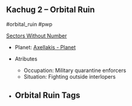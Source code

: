 ## Kachug 2 &ndash; Orbital Ruin

#orbital_ruin #pwp

[Sectors Without Number](https://sectorswithoutnumber.com/sector/bfDcBzTtgpeyLUfwzjio/orbitalRuin/yMDJL7Wt4QHPBfBkQdQ2)

- Planet: [Axellakis - Planet](../../../Gaming/StarsWithoutNumber/PiratesWithoutPlunder/Axellakis%20-%20Planet.md)

- Atributes
	- Occupation: Military quarantine enforcers
	- Situation: Fighting outside interlopers

- Orbital Ruin Tags
	- 
